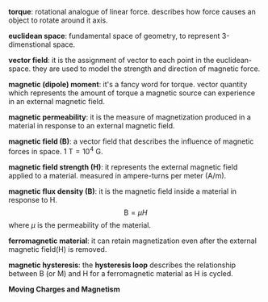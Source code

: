 **torque**: rotational analogue of linear force. describes how force causes an object to rotate around it axis.

**euclidean space**: fundamental space of geometry, to represent 3-dimenstional space.

**vector field**: it is the assignment of vector to each point in the euclidean-space. they are used to model the strength and direction of magnetic force.

**magnetic (dipole) moment**: it's a fancy word for torque. vector quantity which represents the amount of torque a magnetic source can experience in an external magnetic field.

**magnetic permeability**: it is the measure of magnetization produced in a material in response to an external magnetic field.

**magnetic field (B)**: a vector field that describes the influence of magnetic forces in space. $1 \text{ T} = 10^4\text{ G}$.

**magnetic field strength (H)**: it represents the external magnetic field applied to a material. measured in ampere-turns per meter (A/m).

**magnetic flux density (B)**: it is the magnetic field inside a material in response to H. $$\text{B} = \mu H$$ where $\mu$ is the permeability of the material.

**ferromagnetic material**: it can retain magnetization even after the external magnetic field(H) is removed.

**magnetic hysteresis**: the **hysteresis loop** describes the relationship between B (or M) and H for a ferromagnetic material as H is cycled.

**Moving Charges and Magnetism**
